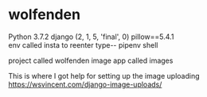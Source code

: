 # wolfenden
Python 3.7.2
django (2, 1, 5, 'final', 0)
pillow==5.4.1
<br>
env called insta to reenter type-- pipenv shell

project called wolfenden
image app called images

This is where I got help for setting up the image uploading https://wsvincent.com/django-image-uploads/



